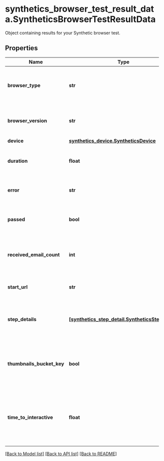 # synthetics_browser_test_result_data.SyntheticsBrowserTestResultData

Object containing results for your Synthetic browser test.
## Properties
Name | Type | Description | Notes
------------ | ------------- | ------------- | -------------
**browser_type** | **str** | Type of browser device used for the browser test. | [optional] 
**browser_version** | **str** | Browser version used for the browser test. | [optional] 
**device** | [**synthetics_device.SyntheticsDevice**](SyntheticsDevice.md) |  | [optional] 
**duration** | **float** | Global duration in second of the browser test. | [optional] 
**error** | **str** | Error returned for the browser test. | [optional] 
**passed** | **bool** | Whether or not the browser test was conducted. | [optional] 
**received_email_count** | **int** | The amount of email received during the browser test. | [optional] 
**start_url** | **str** | Starting URL for the browser test. | [optional] 
**step_details** | [**[synthetics_step_detail.SyntheticsStepDetail]**](SyntheticsStepDetail.md) | Array containing the different browser test steps. | [optional] 
**thumbnails_bucket_key** | **bool** | Whether or not a thumbnail is associated with the browser test. | [optional] 
**time_to_interactive** | **float** | Time in second to wait before the browser test starts after reaching the start URL. | [optional] 

[[Back to Model list]](../README.md#documentation-for-models) [[Back to API list]](../README.md#documentation-for-api-endpoints) [[Back to README]](../README.md)


